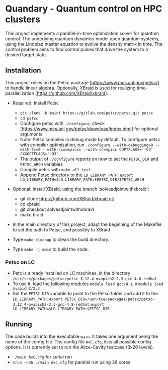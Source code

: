 # Quandary - Quantum control on HPC clusters
This project implements a parallel-in-time optimization solver for quantum control. The underlying quantum dynamics model open quantum systems, using the Lindblad master equation to evolve the density matrix in time. The control problem aims to find control pulses that drive the system to a desired target state.

## Installation
This project relies on the Petsc package [https://www.mcs.anl.gov/petsc/] to handle linear algebra. Optionally, XBraid is used for realizing time-parallelization [https://github.com/XBraid/xbraid].
* Required: Install Petsc
    * `git clone -b maint https://gitlab.com/petsc/petsc.git petsc`
    * `cd petsc`
    * Configure petsc with `./configure`, check [https://www.mcs.anl.gov/petsc/download/index.html] for optional arguments
    * Note: Petsc compiles in debug mode by default. To configure petsc with compiler optimization, run
        `./configure --with-debugging=0 --with-fc=0 --with-cxx=mpicxx --with-cc=mpicc COPTFLAGS='-O3' CXXOPTFLAGS='-O3'`
    * The output of `./configure` reports on how to set the `PETSC_DIR` and `PETSC_ARCH` variables
    * Compile petsc with `make all test`
    * Append Petsc directory to the `LD_LIBRARY_PATH`:
        `export LD_LIBRARY_PATH=$LD_LIBRARY_PATH:$PETSC_DIR/$PETSC_ARCH`

* Optional: Install XBraid, using the branch 'solveadjointwithxbraid': 
    - git clone https://github.com/XBraid/xbraid.git
    - cd xbraid
    - git checkout solveadjointwithxbraid
    - make braid
* In the main directory of this project, adapt the beginning of the Makefile to set the path to Petsc, and possibly to XBraid
* Type `make cleanup` to clean the build directory.
* Type `make -j main` to build the code. 

### Petsc on LC 
* Petc is already installed on LC machines, in the directory
`/usr/tce/packages/petsc/petsc-3.12.4-mvapich2-2.3-gcc-4.8-redhat`
* To use it, load the following modules
`module load gcc/8.1.0`
`module load mvapich2/2.3`
* Set the `PETSC_DIR` variable to point to the Petsc folder and add it to the `LD_LIBRARY_PATH`:
`export PETSC_DIR=/usr/tce/packages/petsc/petsc-3.12.4-mvapich2-2.3-gcc-4.8-redhat`
`export LD_LIBRARY_PATH=$LD_LIBRARY_PATH:$PETSC_DIR`
 

## Running
The code builds into the executable `main`. It takes one argument being the name of the config file. The config file `AxC.cfg`, lists all possible config options. It is currently set to run the Alice-Cavity testcase (3x20 levels).
* `./main AxC.cfg` for serial run
* `srun -n36 ./main AxC.cfg` for parallel run using 36 cores

